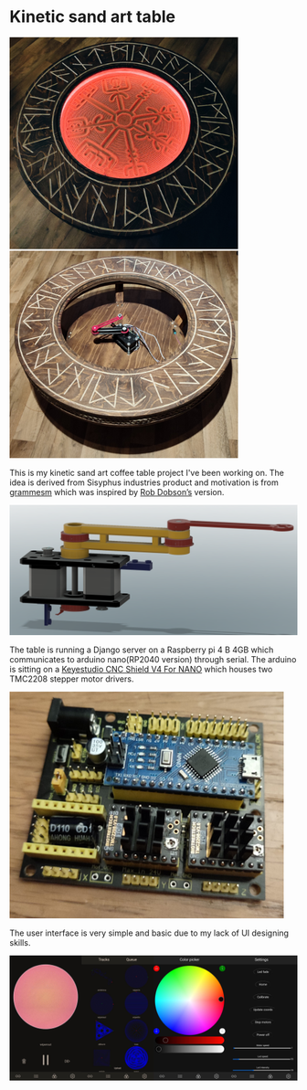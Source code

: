 # Kinetic sand art table
<img src="/Pictures/1674052924095.jpg" width="400"><img src="/Pictures/1674053047425.jpg" width="400">

This is my kinetic sand art coffee table project I've been working on. The idea is derived from Sisyphus industries product and motivation is from [grammesm](https://alwaystinkering.com/2020/01/14/diy-kinetic-sand-art-table/) which was inspired by [Rob Dobson’s](https://robdobson.com/2018/08/a-new-sandbot/) version.

<img src="/Pictures/image_2023-01-18_212445061.png">

The table is running a Django server on a Raspberry pi 4 B 4GB which communicates to arduino nano(RP2040 version) through serial. The arduino is sitting on a [Keyestudio CNC Shield V4 For NANO](https://www.keyestudio.com/products/keyestudio-a4988-3d-printer-stepper-motor-driver-cnc-shield-v4-for-nano) which houses two TMC2208 stepper motor drivers.

<img src="/Pictures/1674062162257.jpg" width="480">

The user interface is very simple and basic due to my lack of UI designing skills.

<img src="/Pictures/1674063564681.jpg">
